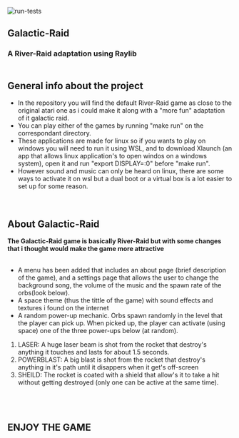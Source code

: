 ![run-tests](../../workflows/run-tests/badge.svg)

## **Galactic-Raid** <br/>
### A River-Raid adaptation using Raylib <br/> <br/>

## **General info about the project** <br/>
- In the repository you will find the default River-Raid game as close to the original atari one as i could make it along with 
  a "more fun" adaptation of it galactic raid. <br/>
- You can play either of the games by running "make run" on the correspondant directory.
- These applications are made for linux so if you wants to play on windows you will need to run it using WSL, and to download Xlaunch   (an app that allows linux application's to open windos on a windows system), open it and run "export DISPLAY=:0" before "make run".<br/>
- However sound and music can only be heard on linux, there are some ways to activate it on wsl but a dual boot or a virtual box is a lot easier to set up for some reason. <br/><br/><br/>

## **About Galactic-Raid** <br/>
 **The Galactic-Raid game is basically River-Raid but with some changes that i thought would make the game more attractive**<br/><br/>
 - A menu has been added that includes an about page (brief description of the game), and a settings page that allows the user to change
   the background song, the volume of the music and the spawn rate of the orbs(look below).<br/>
 - A space theme (thus the tittle of the game) with sound effects and textures i found on the internet<br/>
 - A random power-up mechanic. Orbs spawn randomly in the level that the player can pick up. When picked up, the player can activate     (using space) one of the three power-ups below (at random).<br/>
  1. LASER: A huge laser beam is shot from the rocket that destroy's anything it touches and lasts for about 1.5 seconds.<br/>
  2. POWERBLAST: A big blast is shot from the rocket that destroy's anything in it's path until it disappers when it get's off-screen<br/>
  3. SHEILD: The rocket is coated with a shield that allow's it to take a hit without getting destroyed (only one can be active at the same time).<br/><br/><br/><br/>

## ENJOY THE GAME
